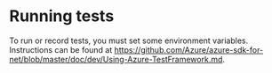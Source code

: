﻿# Running tests

To run or record tests, you must set some environment variables.
Instructions can be found at <https://github.com/Azure/azure-sdk-for-net/blob/master/doc/dev/Using-Azure-TestFramework.md>.